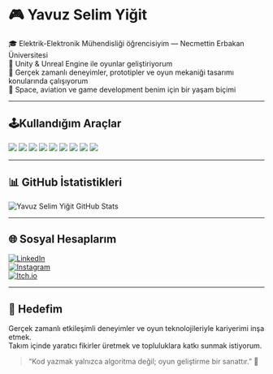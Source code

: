 # 🎮 Yavuz Selim Yiğit

🎓 Elektrik-Elektronik Mühendisliği öğrencisiyim — Necmettin Erbakan Üniversitesi  
🧠 Unity & Unreal Engine ile oyunlar geliştiriyorum  
👾 Gerçek zamanlı deneyimler, prototipler ve oyun mekaniği tasarımı konularında çalışıyorum  
🚀 Space, aviation ve game development benim için bir yaşam biçimi

---

## 🕹️Kullandığım Araçlar

<p align="left">
  <img src="https://img.shields.io/badge/C++-00599C?style=for-the-badge&logo=c%2B%2B&logoColor=white" />
  <img src="https://img.shields.io/badge/Python-3776AB?style=for-the-badge&logo=python&logoColor=white" />
  <img src="https://img.shields.io/badge/C%23-239120?style=for-the-badge&logo=c-sharp&logoColor=white" />
  <img src="https://img.shields.io/badge/Unity-000000?style=for-the-badge&logo=unity&logoColor=white" />
  <img src="https://img.shields.io/badge/Unreal%20Engine-313131?style=for-the-badge&logo=unrealengine&logoColor=white" />
  <img src="https://img.shields.io/badge/Blender-F5792A?style=for-the-badge&logo=blender&logoColor=white" />
  <img src="https://img.shields.io/badge/Figma-F24E1E?style=for-the-badge&logo=figma&logoColor=white" />
  <img src="https://img.shields.io/badge/XD-FF61F6?style=for-the-badge&logo=adobexd&logoColor=white" />
  <img src="https://img.shields.io/badge/Canva-00C4CC?style=for-the-badge&logo=canva&logoColor=white" />
</p>

---

## 📊 GitHub İstatistikleri

![Yavuz Selim Yiğit GitHub Stats](https://github-readme-stats.vercel.app/api?username=Yavuz-Selim-Yigit&show_icons=true&theme=github_dark&bg_color=000C1D&title_color=58A6FF&icon_color=58A6FF&text_color=ADBAC7)

---

## 🌐 Sosyal Hesaplarım

[![LinkedIn](https://img.shields.io/badge/LinkedIn-Yavuz%20Selim%20Yiğit-blue?style=for-the-badge&logo=linkedin)](https://www.linkedin.com/in/yavuz-selim-yigit/)  
[![Instagram](https://img.shields.io/badge/Instagram-yselimygt-E4405F?style=for-the-badge&logo=instagram&logoColor=white)](https://instagram.com/yselimygt)  
[![Itch.io](https://img.shields.io/badge/Itch.io-Gamedev-FA5C5C?style=for-the-badge&logo=itch.io&logoColor=white)](https://yavuz-selim-yigit.itch.io/)

---

## 🎯 Hedefim
Gerçek zamanlı etkileşimli deneyimler ve oyun teknolojileriyle kariyerimi inşa etmek.  
Takım içinde yaratıcı fikirler üretmek ve topluluklara katkı sunmak istiyorum.

> “Kod yazmak yalnızca algoritma değil; oyun geliştirme bir sanattır.” 🎨
